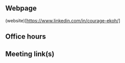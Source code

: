 ## Webpage
(website)[https://www.linkedin.com/in/courage-ekoh/]

## Office hours

## Meeting link(s)